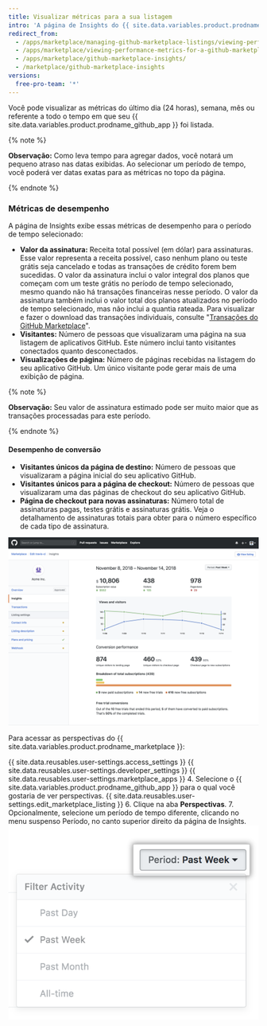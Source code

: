 ```yaml
---
title: Visualizar métricas para a sua listagem
intro: 'A página de Insights do {{ site.data.variables.product.prodname_marketplace }} exibe métricas para o seu {{ site.data.variables.product.prodname_github_app }}. Você pode usar as métricas para acompanhar o desempenho do seu {{ site.data.variables.product.prodname_github_app }} e tomar decisões mais informadas sobre os preços, planos, testes grátis, bem como visualizar os efeitos das campanhas de marketing.'
redirect_from:
  - /apps/marketplace/managing-github-marketplace-listings/viewing-performance-metrics-for-a-github-marketplace-listing/
  - /apps/marketplace/viewing-performance-metrics-for-a-github-marketplace-listing/
  - /apps/marketplace/github-marketplace-insights/
  - /marketplace/github-marketplace-insights
versions:
  free-pro-team: '*'
---
```




Você pode visualizar as métricas do último dia (24 horas), semana, mês ou referente a todo o tempo em que seu {{ site.data.variables.product.prodname_github_app }} foi listada.

{% note %}

**Observação:** Como leva tempo para agregar dados, você notará um pequeno atraso nas datas exibidas. Ao selecionar um período de tempo, você poderá ver datas exatas para as métricas no topo da página.

{% endnote %}

### Métricas de desempenho

A página de Insights exibe essas métricas de desempenho para o período de tempo selecionado:

* **Valor da assinatura:** Receita total possível (em dólar) para assinaturas. Esse valor representa a receita possível, caso nenhum plano ou teste grátis seja cancelado e todas as transações de crédito forem bem sucedidas. O valor da assinatura inclui o valor integral dos planos que começam com um teste grátis no período de tempo selecionado, mesmo quando não há transações financeiras nesse período. O valor da assinatura também inclui o valor total dos planos atualizados no período de tempo selecionado, mas não inclui a quantia rateada. Para visualizar e fazer o download das transações individuais, consulte "[Transações do GitHub Marketplace](/marketplace/github-marketplace-transactions/)".
* **Visitantes:** Número de pessoas que visualizaram uma página na sua listagem de aplicativos GitHub. Este número inclui tanto visitantes conectados quanto desconectados.
* **Visualizações de página:** Número de páginas recebidas na listagem do seu aplicativo GitHub. Um único visitante pode gerar mais de uma exibição de página.

{% note %}

**Observação:**  Seu valor de assinatura estimado pode ser muito maior que as transações processadas para este período.

{% endnote %}

#### Desempenho de conversão

* **Visitantes únicos da página de destino:** Número de pessoas que visualizaram a página inicial do seu aplicativo GitHub.
* **Visitantes únicos para a página de checkout:** Número de pessoas que visualizaram uma das páginas de checkout do seu aplicativo GitHub.
* **Página de checkout para novas assinaturas:** Número total de assinaturas pagas, testes grátis e assinaturas grátis. Veja o detalhamento de assinaturas totais para obter para o número específico de cada tipo de assinatura.

![Perspectivas do Marketplace](/assets/images/marketplace/marketplace_insights.png)

Para acessar as perspectivas do {{ site.data.variables.product.prodname_marketplace }}:

{{ site.data.reusables.user-settings.access_settings }}
{{ site.data.reusables.user-settings.developer_settings }}
{{ site.data.reusables.user-settings.marketplace_apps }}
4. Selecione o {{ site.data.variables.product.prodname_github_app }} para o qual você gostaria de ver perspectivas.
{{ site.data.reusables.user-settings.edit_marketplace_listing }}
6. Clique na aba **Perspectivas**.
7. Opcionalmente, selecione um período de tempo diferente, clicando no menu suspenso Período, no canto superior direito da página de Insights. ![Período de tempo do Marketplace](/assets/images/marketplace/marketplace_insights_time_period.png)
